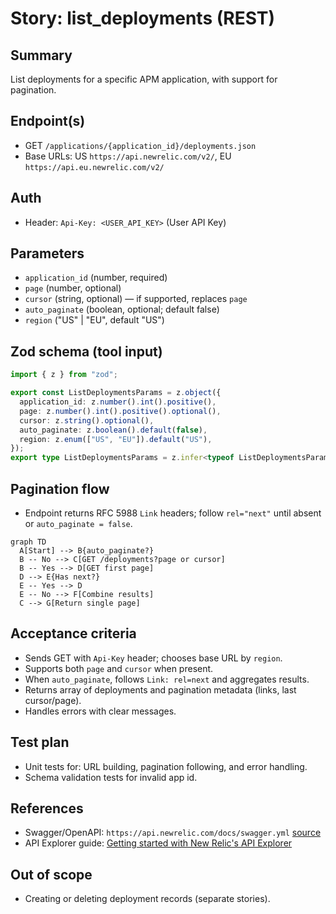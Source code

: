 # Story: list_deployments (REST)

## Summary

List deployments for a specific APM application, with support for pagination.

## Endpoint(s)

- GET `/applications/{application_id}/deployments.json`
- Base URLs: US `https://api.newrelic.com/v2/`, EU `https://api.eu.newrelic.com/v2/`

## Auth

- Header: `Api-Key: <USER_API_KEY>` (User API Key)

## Parameters

- `application_id` (number, required)
- `page` (number, optional)
- `cursor` (string, optional) — if supported, replaces `page`
- `auto_paginate` (boolean, optional; default false)
- `region` ("US" | "EU", default "US")

## Zod schema (tool input)

```ts
import { z } from "zod";

export const ListDeploymentsParams = z.object({
  application_id: z.number().int().positive(),
  page: z.number().int().positive().optional(),
  cursor: z.string().optional(),
  auto_paginate: z.boolean().default(false),
  region: z.enum(["US", "EU"]).default("US"),
});
export type ListDeploymentsParams = z.infer<typeof ListDeploymentsParams>;
```

## Pagination flow

- Endpoint returns RFC 5988 `Link` headers; follow `rel="next"` until absent or `auto_paginate = false`.

```mermaid
graph TD
  A[Start] --> B{auto_paginate?}
  B -- No --> C[GET /deployments?page or cursor]
  B -- Yes --> D[GET first page]
  D --> E{Has next?}
  E -- Yes --> D
  E -- No --> F[Combine results]
  C --> G[Return single page]
```

## Acceptance criteria

- Sends GET with `Api-Key` header; chooses base URL by `region`.
- Supports both `page` and `cursor` when present.
- When `auto_paginate`, follows `Link: rel=next` and aggregates results.
- Returns array of deployments and pagination metadata (links, last cursor/page).
- Handles errors with clear messages.

## Test plan

- Unit tests for: URL building, pagination following, and error handling.
- Schema validation tests for invalid app id.

## References

- Swagger/OpenAPI: `https://api.newrelic.com/docs/swagger.yml` [source](https://api.newrelic.com/docs/swagger.yml)
- API Explorer guide: [Getting started with New Relic's API Explorer](https://docs.newrelic.com/docs/features/getting-started-with-new-relics-api-explorer)

## Out of scope

- Creating or deleting deployment records (separate stories).
